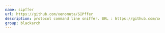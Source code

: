 ```yaml
---
name: sipffer
url: https://github.com/xenomuta/SIPffer
description: protocol command line sniffer. URL : https://github.com/xenomuta/SIPffer Groups : blackarch blackarch-sniffer blackarch-voip
group: blackarch
---
```

